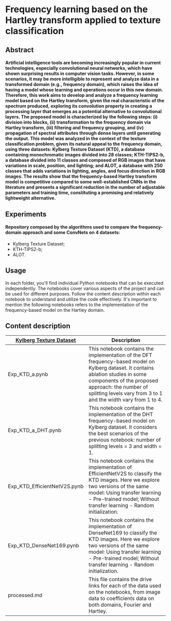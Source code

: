 # Frequency learning based on the Hartley transform applied to texture classification

## Abstract
#### Artificial intelligence tools are becoming increasingly popular in current technologies, especially convolutional neural networks, which have shown surprising results in computer vision tasks. However, in some scenarios, it may be more intelligible to represent and analyze data in a transformed domain (e.g., frequency domain), which raises the idea of having a model whose learning and operations occur in this new domain. Therefore, this work aims to develop and analyze a frequency learning model based on the Hartley transform, given the real characteristic of the spectrum produced, exploring its convolution property in creating a processing layer that emerges as a potential alternative to convolutional layers. The proposed model is characterized by the following steps: (i) division into blocks, (ii) transformation to the frequency domain via Hartley transform, (iii) filtering and frequency grouping, and (iv) propagation of spectral attributes through dense layers until generating the output. This model was analyzed in the context of the texture classification problem, given its natural appeal to the frequency domain, using three datasets: Kylberg Texture Dataset (KTD), a database containing monochromatic images divided into 28 classes; KTH-TIPS2-b, a database divided into 11 classes and composed of RGB images that have variations in scale, position, and lighting; and ALOT, a database with 250 classes that adds variations in lighting, angles, and focus direction in RGB images. The results show that the frequency-based Hartley transform model is competitive compared to some well-established CNNs in the literature and presents a significant reduction in the number of adjustable parameters and training time, constituting a promising and relatively lightweight alternative.

## Experiments
#### Repository composed by the algorithms used to compare the frequency-domain approach and some ConvNets on 4 datasets:
  - Kylberg Texture Dataset;
  - KTH-TIPS2-b;
  - ALOT.

## Usage

In each folder, you'll find individual Python notebooks that can be executed independently. The notebooks cover various aspects of the project and can be used for different purposes. Follow the content description within each notebook to understand and utilize the code effectively. It's important to mention the following notebooks refers to the implementation of the frequency-based model on the Hartley domain.

## Content description

| [Kylberg Texture Dataset](https://kylberg.org/kylberg-texture-dataset-v-1-0/) | Description |
|-------------|-------------|
| Exp_KTD_a.pynb   | This notebook contains the implementation of the DFT frequency-based model on Kylberg dataset. It contains ablation studies in some components of the proposed approach: the number of splitting levels vary from 3 to 1 and the width vary from 1 to 4.|
| Exp_KTD_a_DHT.pynb   | This notebook contains the implementation of the DHT frequency-based model on Kylberg dataset. It considers the best scenarios of the previous notebook: number of splitting levels = 3 and width = 1.|
| Exp_KTD_EfficientNetV2S.pynb    | This notebook contains the implementation of EfficientNetV2S to classify the KTD images. Here we explore two versions of the same model: Using transfer learning - Pre-trained model; Without transfer learning - Random initialization. |
| Exp_KTD_DenseNet169.pynb    | This notebook contains the implementation of DenseNet169 to classify the KTD images. Here we explore two versions of the same model: Using transfer learning - Pre-trained model; Without transfer learning - Random initialization. |
| processed.md   | This file contains the drive links for each of the data used on the notebooks, from image data to coefficients data on both domains, Fourier and Hartley.|


